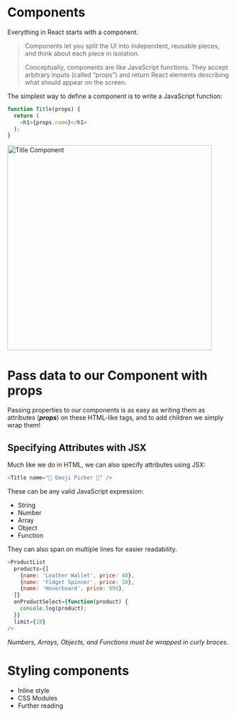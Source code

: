 # Components
Everything in React starts with a component.

> Components let you split the UI into independent, reusable pieces, and think about each piece in isolation.
>
> Conceptually, components are like JavaScript functions.
> They accept arbitrary inputs (called “props”) and return React elements describing what should appear on the screen.

The simplest way to define a component is to write a JavaScript function:

```js
function Title(props) {
  return (
    <h1>{props.name}</h1>
  );
}
```

<img width="461" alt="Title Component" src="https://user-images.githubusercontent.com/1416436/27197363-eca74c2c-51db-11e7-8e45-3e946e3b3a7d.png">

# Pass data to our Component with props

Passing properties to our components is as easy as writing them as attributes (***props***) on these HTML-like tags, and to add children we simply wrap them!

## Specifying Attributes with JSX

Much like we do in HTML, we can also specify attributes using JSX:

```js
<Title name="🐯 Emoji Picker 🐬" />
```

These can be any valid JavaScript expression:

- String
- Number
- Array
- Object
- Function

They can also span on multiple lines for easier readability.

```js
<ProductList
  products={[
    {name: 'Leather Wallet', price: 40},
    {name: 'Fidget Spinner', price: 10},
    {name: 'Hoverboard', price: 999},
  ]}
  onProductSelect={function(product) {
    console.log(product);
  }}
  limit={10}
/>
```
*Numbers, Arrays, Objects, and Functions must be wrapped in curly braces.*


# Styling components
- Inline style
- CSS Modules
- Further reading
